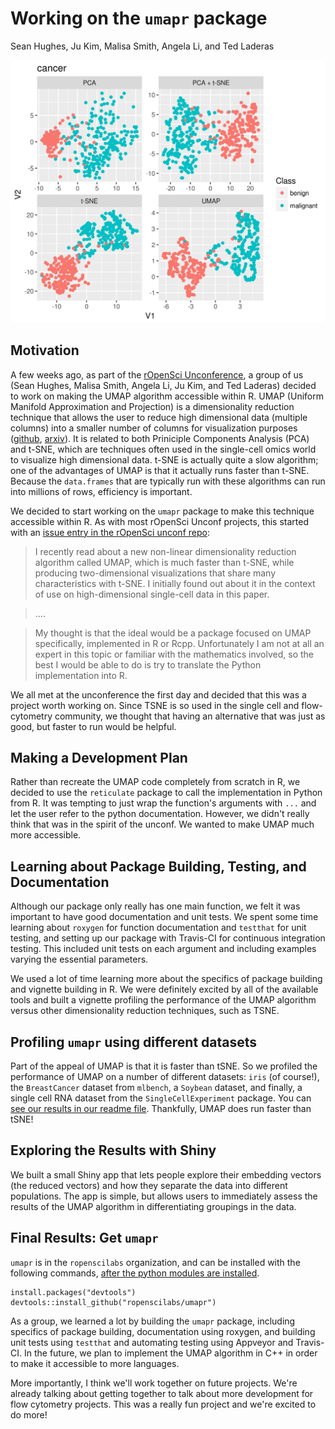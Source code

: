 Working on the `umapr` package
================
Sean Hughes, Ju Kim, Malisa Smith, Angela Li, and Ted Laderas

![Comparing UMAP to other algorithms](img/multiple_algorithms_cancer.png)

Motivation
----------

A few weeks ago, as part of the [rOpenSci Unconference](http://unconf18.ropensci.org), a group of us (Sean Hughes, Malisa Smith, Angela Li, Ju Kim, and Ted Laderas) decided to work on making the UMAP algorithm accessible within R. UMAP (Uniform Manifold Approximation and Projection) is a dimensionality reduction technique that allows the user to reduce high dimensional data (multiple columns) into a smaller number of columns for visualization purposes ([github](https://github.com/lmcinnes/umap), [arxiv](https://arxiv.org/abs/1802.03426)). It is related to both Priniciple Components Analysis (PCA) and t-SNE, which are techniques often used in the single-cell omics world to visualize high dimensional data. t-SNE is actually quite a slow algorithm; one of the advantages of UMAP is that it actually runs faster than t-SNE. Because the `data.frames` that are typically run with these algorithms can run into millions of rows, efficiency is important.

We decided to start working on the `umapr` package to make this technique accessible within R. As with most rOpenSci Unconf projects, this started with an [issue entry in the rOpenSci unconf repo](https://github.com/ropensci/unconf18/issues/43):

> I recently read about a new non-linear dimensionality reduction algorithm called UMAP, which is much faster than t-SNE, while producing two-dimensional visualizations that share many characteristics with t-SNE. I initially found out about it in the context of use on high-dimensional single-cell data in this paper.

> ....

> My thought is that the ideal would be a package focused on UMAP specifically, implemented in R or Rcpp. Unfortunately I am not at all an expert in this topic or familiar with the mathematics involved, so the best I would be able to do is try to translate the Python implementation into R.

We all met at the unconference the first day and decided that this was a project worth working on. Since TSNE is so used in the single cell and flow-cytometry community, we thought that having an alternative that was just as good, but faster to run would be helpful.

Making a Development Plan
-------------------------

Rather than recreate the UMAP code completely from scratch in R, we decided to use the `reticulate` package to call the implementation in Python from R. It was tempting to just wrap the function's arguments with `...` and let the user refer to the python documentation. However, we didn't really think that was in the spirit of the unconf. We wanted to make UMAP much more accessible.

Learning about Package Building, Testing, and Documentation
-----------------------------------------------------------

Although our package only really has one main function, we felt it was important to have good documentation and unit tests. We spent some time learning about `roxygen` for function documentation and `testthat` for unit testing, and setting up our package with Travis-CI for continuous integration testing. This included unit tests on each argument and including examples varying the essential parameters.

We used a lot of time learning more about the specifics of package building and vignette building in R. We were definitely excited by all of the available tools and built a vignette profiling the performance of the UMAP algorithm versus other dimensionality reduction techniques, such as TSNE.

Profiling `umapr` using different datasets
------------------------------------------

Part of the appeal of UMAP is that it is faster than tSNE. So we profiled the performance of UMAP on a number of different datasets: `iris` (of course!), the `BreastCancer` dataset from `mlbench`, a `Soybean` dataset, and finally, a single cell RNA dataset from the `SingleCellExperiment` package. You can [see our results in our readme file](https://github.com/ropenscilabs/umapr/blob/master/README.md). Thankfully, UMAP does run faster than tSNE!

Exploring the Results with Shiny
--------------------------------

We built a small Shiny app that lets people explore their embedding vectors (the reduced vectors) and how they separate the data into different populations. The app is simple, but allows users to immediately assess the results of the UMAP algorithm in differentiating groupings in the data.

Final Results: Get `umapr`
--------------------------

`umapr` is in the `ropenscilabs` organization, and can be installed with the following commands, [after the python modules are installed](https://github.com/lmcinnes/umap#installing).

```
install.packages("devtools") 
devtools::install_github("ropenscilabs/umapr")
```

As a group, we learned a lot by building the `umapr` package, including specifics of package building, documentation using roxygen, and building unit tests using `testthat` and automating testing using Appveyor and Travis-CI. In the future, we plan to implement the UMAP algorithm in C++ in order to make it accessible to more languages.

More importantly, I think we'll work together on future projects. We're already talking about getting together to talk about more development for flow cytometry projects. This was a really fun project and we're excited to do more!

